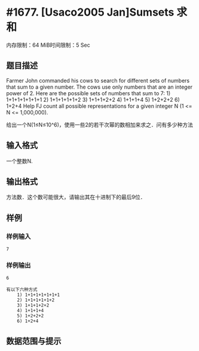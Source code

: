 # #1677. [Usaco2005 Jan]Sumsets 求和

内存限制：64 MiB时间限制：5 Sec

## 题目描述

Farmer John commanded his cows to search for different sets of numbers that sum to a given number. The cows use only numbers that are an integer power of 2. Here are the possible sets of numbers that sum to 7: 1) 1+1+1+1+1+1+1 2) 1+1+1+1+1+2 3) 1+1+1+2+2 4) 1+1+1+4 5) 1+2+2+2 6) 1+2+4 Help FJ count all possible representations for a given integer N (1 <= N <= 1,000,000). 

给出一个N(1&le;N&le;10^6)，使用一些2的若干次幂的数相加来求之．问有多少种方法

## 输入格式

   一个整数N.

## 输出格式

方法数．这个数可能很大，请输出其在十进制下的最后9位．

## 样例

### 样例输入

    
    7
    
    
    

### 样例输出

    
    6
    
    有以下六种方式
        1) 1+1+1+1+1+1+1
        2) 1+1+1+1+1+2
        3) 1+1+1+2+2
        4) 1+1+1+4
        5) 1+2+2+2
        6) 1+2+4
    
    

## 数据范围与提示

